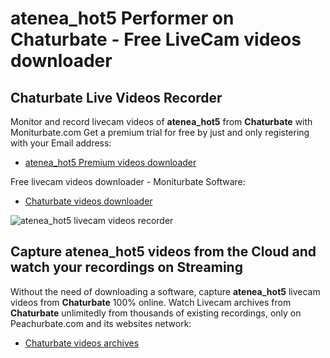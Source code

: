 # atenea_hot5 Performer on Chaturbate - Free LiveCam videos downloader

## Chaturbate Live Videos Recorder

Monitor and record livecam videos of **atenea_hot5** from **Chaturbate** with Moniturbate.com
Get a premium trial for free by just and only registering with your Email address:
* [atenea_hot5 Premium videos downloader](https://moniturbate.com/request-demo-licence-key.html)

Free livecam videos downloader - Moniturbate Software:
* [Chaturbate videos downloader](https://moniturbate.com/moniturbate-download-software.html)

![atenea_hot5 livecam videos recorder](https://peachurnet.com/templates/moniturbate-software.png)


## Capture atenea_hot5 videos from the Cloud and watch your recordings on Streaming

Without the need of downloading a software, capture **atenea_hot5** livecam videos from **Chaturbate** 100% online.
Watch Livecam archives from **Chaturbate** unlimitedly from thousands of existing recordings, only on Peachurbate.com and its websites network:
* [Chaturbate videos archives](https://peachurnet.com/)
